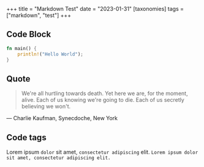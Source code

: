 +++
title = "Markdown Test"
date = "2023-01-31"
[taxonomies]
tags = ["markdown", "test"]
+++

## Code Block

```rust
fn main() {
    println!("Hello World");
}
```
## Quote

> We're all hurtling towards death. Yet here we are, for the moment, alive. Each of us knowing we're going to die. Each of us secretly believing we won't.

— Charlie Kaufman, Synecdoche, New York 

## Code tags

Lorem ipsum `dolor` sit amet, `consectetur adipiscing` elit. 
`Lorem ipsum dolor sit amet, consectetur adipiscing elit.`
